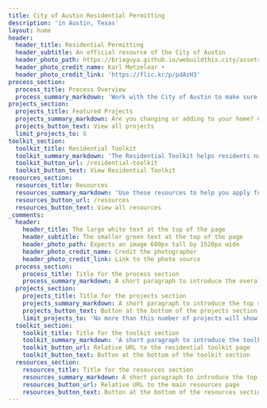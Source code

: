 ```yaml
---
title: City of Austin Residential Permitting
description: 'in Austin, Texas'
layout: home
header:
  header_title: Residential Permitting
  header_subtitle: An official resource of the City of Austin
  header_photo_path: https://briaguya.github.io/webuildthis.city/assets/img/photos/homepage-header.jpg
  header_photo_credit_name: Karl Metzelear •
  header_photo_credit_link: 'https://flic.kr/p/pdAzH3'
process_section:
  process_title: Process Overview
  process_summary_markdown: 'Work with the City of Austin to make sure your next building or renovation project is safe, sustainable, and permitted. There are five key steps to getting a permit. For more information, [check out our general process page](webuildthis.city/projects/general-process/).'
projects_section:
  projects_title: Featured Projects
  projects_summary_markdown: Are you changing or adding to your home? Check out these detailed permitting guides of common Austin residential projects.
  projects_button_text: View all projects
  limit_projects_to: 6
toolkit_section:
  toolkit_title: Residential Toolkit
  toolkit_summary_markdown: 'The Residential Toolkit helps residents navigate the permitting process. Use the toolkit to find details about specific city processes, your property or applications.'
  toolkit_button_url: /residential-toolkit
  toolkit_button_text: View Residential Toolkit
resources_section:
  resources_title: Resources
  resources_summary_markdown: 'Use these resources to help you apply for a permit.&nbsp;'
  resources_button_url: /resources
  resources_button_text: View all resources
_comments:
  header:
    header_title: The large white text at the top of the page
    header_subtitle: The smaller green text at the top of the page
    header_photo_path: Expects an image 680px tall by 1520px wide
    header_photo_credit_name: Credit the photographer
    header_photo_credit_link: Link to the photo source
  process_section:
    process_title: Title for the process section
    process_summary_markdown: A short paragraph to introduce the overall process.
  projects_section:
    projects_title: Title for the projects section
    projects_summary_markdown: A short paragraph to introduce the top set of projects
    projects_button_text: Button at the bottom of the projects section
    limit_projects_to: 'No more than this number of projects will show on the homepage. Note that the "General Process" projects is automatically hidden from the homepage.'
  toolkit_section:
    toolkit_title: Title for the toolkit section
    toolkit_summary_markdown: 'A short paragraph to introduce the toolkit, Only the top 3 will be displayed'
    toolkit_button_url: Relative URL to the residential toolkit page
    toolkit_button_text: Button at the bottom of the toolkit section
  resources_section:
    resources_title: Title for the resources section
    resources_summary_markdown: A short paragraph to introduce the top resources. Only the top 6 will be displayed.
    resources_button_url: Relative URL to the main resources page
    resources_button_text: Button at the bottom of the resources section
---
```



